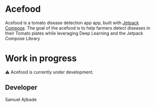 # Acefood
Acefood is a tomato disease detection app app, built with
[Jetpack Compose](https://developer.android.com/jetpack/compose). The goal of the acefood is to help
farmers detect diseases in their Tomato plates while leveraging Deep Learning and the Jetpack Compose Library

# Work in progress
⚠️ Acefood is currently under development. 

## Developer
Samuel Ajibade